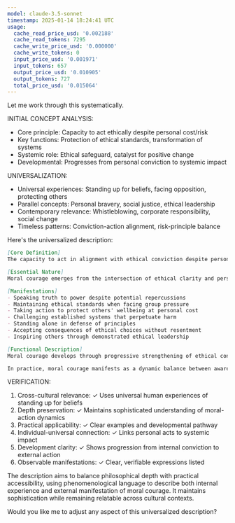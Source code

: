 ```yaml
---
model: claude-3.5-sonnet
timestamp: 2025-01-14 18:24:41 UTC
usage:
  cache_read_price_usd: '0.002188'
  cache_read_tokens: 7295
  cache_write_price_usd: '0.000000'
  cache_write_tokens: 0
  input_price_usd: '0.001971'
  input_tokens: 657
  output_price_usd: '0.010905'
  output_tokens: 727
  total_price_usd: '0.015064'
---
```


Let me work through this systematically.

INITIAL CONCEPT ANALYSIS:
- Core principle: Capacity to act ethically despite personal cost/risk
- Key functions: Protection of ethical standards, transformation of systems
- Systemic role: Ethical safeguard, catalyst for positive change
- Developmental: Progresses from personal conviction to systemic impact

UNIVERSALIZATION:
- Universal experiences: Standing up for beliefs, facing opposition, protecting others
- Parallel concepts: Personal bravery, social justice, ethical leadership
- Contemporary relevance: Whistleblowing, corporate responsibility, social change
- Timeless patterns: Conviction-action alignment, risk-principle balance

Here's the universalized description:

```markdown
[Core Definition]
The capacity to act in alignment with ethical conviction despite personal risk or opposition, manifesting as the conscious choice to uphold principles over comfort, safety, or advantage. It represents the bridge between moral understanding and ethical action, particularly when facing significant pressure or potential consequences.

[Essential Nature]
Moral courage emerges from the intersection of ethical clarity and personal fortitude, representing humanity's capacity to prioritize principled action over self-preservation. Unlike physical courage, which responds to immediate threats, moral courage addresses ethical challenges that often unfold gradually and involve complex social dynamics. It operates as both a protective force maintaining ethical boundaries and a transformative power catalyzing positive change.

[Manifestations]
- Speaking truth to power despite potential repercussions
- Maintaining ethical standards when facing group pressure
- Taking action to protect others' wellbeing at personal cost
- Challenging established systems that perpetuate harm
- Standing alone in defense of principles
- Accepting consequences of ethical choices without resentment
- Inspiring others through demonstrated ethical leadership

[Functional Description]
Moral courage develops through progressive strengthening of ethical conviction combined with practical experience in navigating challenging situations. It begins with internal clarity about principles, grows through small acts of ethical standing, and matures into capacity for significant ethical action. This quality particularly activates when ethical principles encounter opposing forces, creating internal tension between self-protection and ethical action.

In practice, moral courage manifests as a dynamic balance between awareness and action, combining careful evaluation of ethical implications with decisive response to moral challenges. It operates both reactively - protecting against ethical breaches, and proactively - initiating necessary changes to enhance ethical alignment in systems and practices. The presence of moral courage in individuals often catalyzes its development in others, creating ripple effects of ethical strengthening throughout communities and organizations.
```

VERIFICATION:
1. Cross-cultural relevance: ✓ Uses universal human experiences of standing up for beliefs
2. Depth preservation: ✓ Maintains sophisticated understanding of moral-action dynamics
3. Practical applicability: ✓ Clear examples and developmental pathway
4. Individual-universal connection: ✓ Links personal acts to systemic impact
5. Development clarity: ✓ Shows progression from internal conviction to external action
6. Observable manifestations: ✓ Clear, verifiable expressions listed

The description aims to balance philosophical depth with practical accessibility, using phenomenological language to describe both internal experience and external manifestation of moral courage. It maintains sophistication while remaining relatable across cultural contexts.

Would you like me to adjust any aspect of this universalized description?